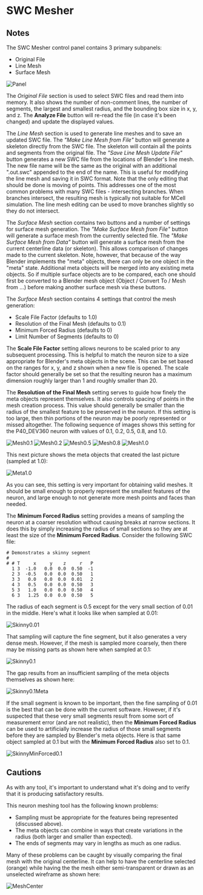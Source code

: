 # SWC Mesher
## Notes

The SWC Mesher control panel contains 3 primary subpanels:

 * Original File
 * Line Mesh
 * Surface Mesh

![Panel](../images/controls.png?raw=true "Control Panel")

The *Original File* section is used to select SWC files and read them into memory.
It also shows the number of non-comment lines, the number of segments, the largest and smallest radius, and the bounding box size in x, y, and z.
The **Analyze File** button will re-read the file (in case it's been changed) and update the displayed values.

The *Line Mesh* section is used to generate line meshes and to save an updated SWC file. The *"Make Line Mesh from File"* button
will generate a skeleton directly from the SWC file. The skeleton will contain all the points and segments from the original file.
The *"Save Line Mesh Update File"* button generates a new SWC file from the locations of Blender's line mesh. The new file name will be
the same as the original with an additional ".out.swc" appended to the end of the name. This is useful for modifying the line mesh and saving
it in SWC format. Note that the only editing that should be done is moving of points. This addresses one of the most common problems with many
SWC files - intersecting branches. When branches intersect, the resulting mesh is typically not suitable for MCell simulation. The line mesh
editing can be used to move branches slightly so they do not intersect.

The *Surface Mesh* section contains two buttons and a number of settings for surface mesh generation. The *"Make Surface Mesh from File"* button
will generate a surface mesh from the currently selected file. The *"Make Surface Mesh from Data"* button will generate a surface mesh from the
current centerline data (or skeleton). This allows comparison of changes made to the current skeleton. Note, however, that because of the way
Blender implements the "meta" objects, there can only be one object in the "meta" state. Additional meta objects will be merged into any existing
meta objects. So if multiple surface objects are to be compared, each one should first be converted to a Blender mesh object
(Object / Convert To / Mesh from ...) before making another surface mesh via these buttons.

The *Surface Mesh* section contains 4 settings that control the mesh generation:

  * Scale File Factor (defaults to 1.0)
  * Resolution of the Final Mesh (defaults to 0.1)
  * Minimum Forced Radius (defaults to 0)
  * Limit Number of Segments (defaults to 0)

The **Scale File Factor** setting allows neurons to be scaled prior to any subsequent processing. This is helpful to match the neuron size to a
size appropriate for Blender's meta objects in the scene. This can be set based on the ranges for x, y, and z shown when a new file is opened.
The scale factor should generally be set so that the resulting neuron has a maximum dimension roughly larger than 1 and roughly smaller than 20.

The **Resolution of the Final Mesh** setting serves to guide how finely the meta objects represent themselves. It also controls spacing of points
in the mesh creation process. This value should generally be smaller than the radius of the smallest feature to be preserved in the neuron. If this
setting is too large, then thin portions of the neuron may be poorly represented or missed altogether. The following sequence of images shows
this setting for the P40_DEV360 neuron with values of 0.1, 0.2, 0.5, 0.8, and 1.0.

![Mesh0.1](../images/mesh_sample_at_0p1.png?raw=true "Mesh sampled at 0.1")
![Mesh0.2](../images/mesh_sample_at_0p2.png?raw=true "Mesh sampled at 0.2")
![Mesh0.5](../images/mesh_sample_at_0p5.png?raw=true "Mesh sampled at 0.5")
![Mesh0.8](../images/mesh_sample_at_0p8.png?raw=true "Mesh sampled at 0.8")
![Mesh1.0](../images/mesh_sample_at_1p0.png?raw=true "Mesh sampled at 1.0")

This next picture shows the meta objects that created the last picture (sampled at 1.0):

![Meta1.0](../images/meta_sample_at_1p0.png?raw=true "Meta sampled at 1.0")

As you can see, this setting is very important for obtaining valid meshes. It should be small enough to properly represent the smallest features
of the neuron, and large enough to not generate more mesh points and faces than needed.

The **Minimum Forced Radius** setting provides a means of sampling the neuron at a coarser resolution without causing breaks at narrow sections.
It does this by simply increasing the radius of small sections so they are at least the size of the **Minimum Forced Radius**. Consider the
following SWC file:

```
# Demonstrates a skinny segment
#
# # T     x     y    z     r   P
  1 3  -1.0   0.0  0.0  0.50  -1
  2 3  -0.5   0.0  0.0  0.50   1
  3 3   0.0   0.0  0.0  0.01   2
  4 3   0.5   0.0  0.0  0.50   3
  5 3   1.0   0.0  0.0  0.50   4
  6 3   1.25  0.0  0.0  0.50   5
```

The radius of each segment is 0.5 except for the very small section of 0.01 in the middle. Here's what it looks like when sampled at 0.01:

![Skinny0.01](../images/skinny_segment_0p01_fine.png?raw=true "Mesh sampled at 0.01")

That sampling will capture the fine segment, but it also generates a very dense mesh. However, if the mesh is sampled more coarsely, then
there may be missing parts as shown here when sampled at 0.1:

![Skinny0.1](../images/skinny_segment_0p01_mesh.png?raw=true "Mesh sampled at 0.1")

The gap results from an insufficient sampling of the meta objects themselves as shown here:

![Skinny0.1Meta](../images/skinny_segment_0p01_meta.png?raw=true "Meta sampled at 0.1")

If the small segment is known to be important, then the fine sampling of 0.01 is the best that can be done with the current software.
However, if it's suspected that these very small segments result from some sort of measurement error (and are not realistic), then 
the **Minimum Forced Radius** can be used to artificially increase the radius of those small segments before they are sampled by
Blender's meta objects. Here is that same object sampled at 0.1 but with the **Minimum Forced Radius** also set to 0.1.

![SkinnyMinForced0.1](../images/skinny_min_forced_0p1.png?raw=true "Minimum Forced to 0.1")

## Cautions

As with any tool, it's important to understand what it's doing and to verify that it is producing satisfactory results.

This neuron meshing tool has the following known problems:

  * Sampling must be appropriate for the features being represented (discussed above).
  * The meta objects can combine in ways that create variations in the radius (both larger and smaller than expected).
  * The ends of segments may vary in lengths as much as one radius.

Many of these problems can be caught by visually comparing the final mesh with the original centerline. It can help to have the
centerline selected (orange) while having the the mesh either semi-transparent or drawn as an unselected wireframe as shown here:

![MeshCenter](../images/mesh_and_centerline.png?raw=true "Mesh and Centerline for Comparison")



